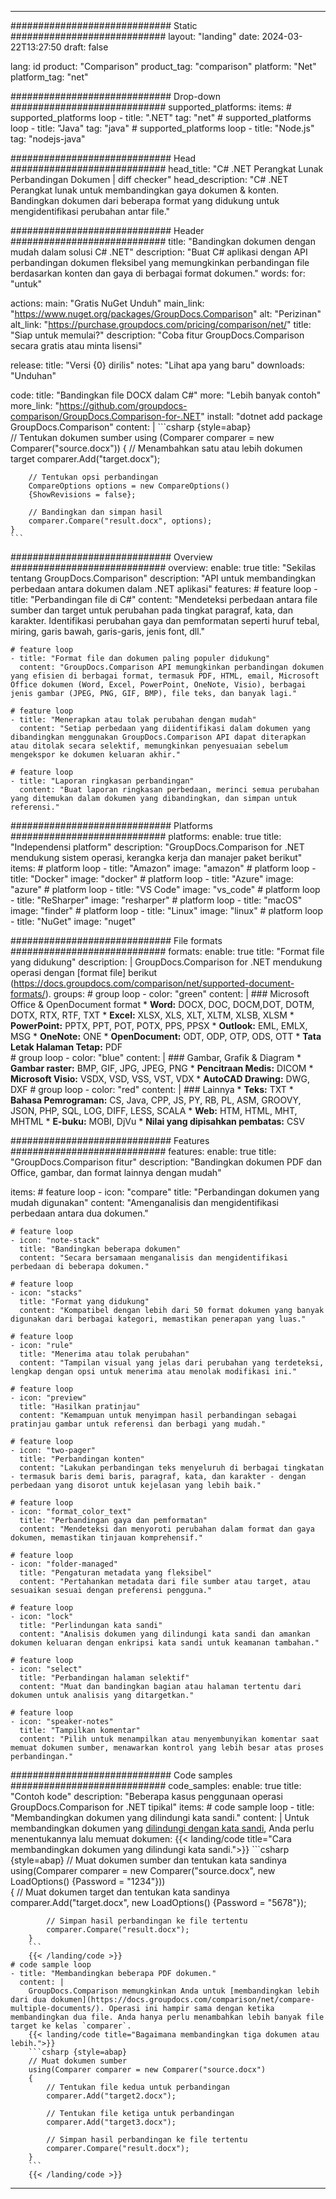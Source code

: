 
---
############################# Static ############################
layout: "landing"
date: 2024-03-22T13:27:50
draft: false

lang: id
product: "Comparison"
product_tag: "comparison"
platform: "Net"
platform_tag: "net"

############################# Drop-down ############################
supported_platforms:
  items:
    # supported_platforms loop
    - title: ".NET"
      tag: "net"
    # supported_platforms loop
    - title: "Java"
      tag: "java"
    # supported_platforms loop
    - title: "Node.js"
      tag: "nodejs-java"

############################# Head ############################
head_title: "C# .NET Perangkat Lunak Perbandingan Dokumen | diff checker"
head_description: "C# .NET Perangkat lunak untuk membandingkan gaya dokumen & konten. Bandingkan dokumen dari beberapa format yang didukung untuk mengidentifikasi perubahan antar file."

############################# Header ############################
title: "Bandingkan dokumen dengan mudah dalam solusi C# .NET"
description: "Buat C# aplikasi dengan API perbandingan dokumen fleksibel yang memungkinkan perbandingan file berdasarkan konten dan gaya di berbagai format dokumen."
words:
  for: "untuk"

actions:
  main: "Gratis NuGet Unduh"
  main_link: "https://www.nuget.org/packages/GroupDocs.Comparison"
  alt: "Perizinan"
  alt_link: "https://purchase.groupdocs.com/pricing/comparison/net/"
  title: "Siap untuk memulai?"
  description: "Coba fitur GroupDocs.Comparison secara gratis atau minta lisensi"

release:
  title: "Versi {0} dirilis"
  notes: "Lihat apa yang baru"
  downloads: "Unduhan"

code:
  title: "Bandingkan file DOCX dalam C#"
  more: "Lebih banyak contoh"
  more_link: "https://github.com/groupdocs-comparison/GroupDocs.Comparison-for-.NET"
  install: "dotnet add package GroupDocs.Comparison"
  content: |
    ```csharp {style=abap}   
    // Tentukan dokumen sumber
    using (Comparer comparer = new Comparer("source.docx"))
    {
        // Menambahkan satu atau lebih dokumen target
        comparer.Add("target.docx");

        // Tentukan opsi perbandingan
        CompareOptions options = new CompareOptions() 
        {ShowRevisions = false};

        // Bandingkan dan simpan hasil
        comparer.Compare("result.docx", options);
    }
    ```

############################# Overview ############################
overview:
  enable: true
  title: "Sekilas tentang GroupDocs.Comparison"
  description: "API untuk membandingkan perbedaan antara dokumen dalam .NET aplikasi"
  features:
    # feature loop
    - title: "Perbandingan file di C#"
      content: "Mendeteksi perbedaan antara file sumber dan target untuk perubahan pada tingkat paragraf, kata, dan karakter. Identifikasi perubahan gaya dan pemformatan seperti huruf tebal, miring, garis bawah, garis-garis, jenis font, dll."

    # feature loop
    - title: "Format file dan dokumen paling populer didukung"
      content: "GroupDocs.Comparison API memungkinkan perbandingan dokumen yang efisien di berbagai format, termasuk PDF, HTML, email, Microsoft Office dokumen (Word, Excel, PowerPoint, OneNote, Visio), berbagai jenis gambar (JPEG, PNG, GIF, BMP), file teks, dan banyak lagi."

    # feature loop
    - title: "Menerapkan atau tolak perubahan dengan mudah"
      content: "Setiap perbedaan yang diidentifikasi dalam dokumen yang dibandingkan menggunakan GroupDocs.Comparison API dapat diterapkan atau ditolak secara selektif, memungkinkan penyesuaian sebelum mengekspor ke dokumen keluaran akhir."

    # feature loop
    - title: "Laporan ringkasan perbandingan"
      content: "Buat laporan ringkasan perbedaan, merinci semua perubahan yang ditemukan dalam dokumen yang dibandingkan, dan simpan untuk referensi."

############################# Platforms ############################
platforms:
  enable: true
  title: "Independensi platform"
  description: "GroupDocs.Comparison for .NET mendukung sistem operasi, kerangka kerja dan manajer paket berikut"
  items:
    # platform loop
    - title: "Amazon"
      image: "amazon"
    # platform loop
    - title: "Docker"
      image: "docker"
    # platform loop
    - title: "Azure"
      image: "azure"
    # platform loop
    - title: "VS Code"
      image: "vs_code"
    # platform loop
    - title: "ReSharper"
      image: "resharper"
    # platform loop
    - title: "macOS"
      image: "finder"
    # platform loop
    - title: "Linux"
      image: "linux"
    # platform loop
    - title: "NuGet"
      image: "nuget"

############################# File formats ############################
formats:
  enable: true
  title: "Format file yang didukung"
  description: |
    GroupDocs.Comparison for .NET mendukung operasi dengan [format file] berikut (https://docs.groupdocs.com/comparison/net/supported-document-formats/).
  groups:
    # group loop
    - color: "green"
      content: |
        ### Microsoft Office & OpenDocument format
        * **Word:** DOCX, DOC, DOCM,DOT, DOTM, DOTX, RTX, RTF, TXT
        * **Excel:** XLSX, XLS, XLT, XLTM, XLSB, XLSM
        * **PowerPoint:** PPTX, PPT, POT, POTX, PPS, PPSX
        * **Outlook:** EML, EMLX, MSG
        * **OneNote:** ONE
        * **OpenDocument:** ODT, ODP, OTP, ODS, OTT
        * **Tata Letak Halaman Tetap:** PDF        
    # group loop
    - color: "blue"
      content: |
        ### Gambar, Grafik & Diagram
        * **Gambar raster:** BMP, GIF, JPG, JPEG, PNG
        * **Pencitraan Medis:** DICOM
        * **Microsoft Visio:** VSDX, VSD, VSS, VST, VDX
        * **AutoCAD Drawing:** DWG, DXF
      # group loop
    - color: "red"
      content: |
        ### Lainnya
        * **Teks:** TXT
        * **Bahasa Pemrograman:** CS, Java, CPP, JS, PY, RB, PL, ASM, GROOVY, JSON, PHP, SQL, LOG, DIFF, LESS, SCALA
        * **Web:** HTM, HTML, MHT, MHTML
        * **E-buku:** MOBI, DjVu
        * **Nilai yang dipisahkan pembatas:** CSV

############################# Features ############################
features:
  enable: true
  title: "GroupDocs.Comparison fitur"
  description: "Bandingkan dokumen PDF dan Office, gambar, dan format lainnya dengan mudah"

  items:
    # feature loop
    - icon: "compare"
      title: "Perbandingan dokumen yang mudah digunakan"
      content: "Amenganalisis dan mengidentifikasi perbedaan antara dua dokumen."

    # feature loop
    - icon: "note-stack"
      title: "Bandingkan beberapa dokumen"
      content: "Secara bersamaan menganalisis dan mengidentifikasi perbedaan di beberapa dokumen."

    # feature loop
    - icon: "stacks"
      title: "Format yang didukung"
      content: "Kompatibel dengan lebih dari 50 format dokumen yang banyak digunakan dari berbagai kategori, memastikan penerapan yang luas."

    # feature loop
    - icon: "rule"
      title: "Menerima atau tolak perubahan"
      content: "Tampilan visual yang jelas dari perubahan yang terdeteksi, lengkap dengan opsi untuk menerima atau menolak modifikasi ini."

    # feature loop
    - icon: "preview"
      title: "Hasilkan pratinjau"
      content: "Kemampuan untuk menyimpan hasil perbandingan sebagai pratinjau gambar untuk referensi dan berbagi yang mudah."

    # feature loop
    - icon: "two-pager"
      title: "Perbandingan konten"
      content: "Lakukan perbandingan teks menyeluruh di berbagai tingkatan - termasuk baris demi baris, paragraf, kata, dan karakter - dengan perbedaan yang disorot untuk kejelasan yang lebih baik."

    # feature loop
    - icon: "format_color_text"
      title: "Perbandingan gaya dan pemformatan"
      content: "Mendeteksi dan menyoroti perubahan dalam format dan gaya dokumen, memastikan tinjauan komprehensif."

    # feature loop
    - icon: "folder-managed"
      title: "Pengaturan metadata yang fleksibel"
      content: "Pertahankan metadata dari file sumber atau target, atau sesuaikan sesuai dengan preferensi pengguna."

    # feature loop
    - icon: "lock"
      title: "Perlindungan kata sandi"
      content: "Analisis dokumen yang dilindungi kata sandi dan amankan dokumen keluaran dengan enkripsi kata sandi untuk keamanan tambahan."

    # feature loop
    - icon: "select"
      title: "Perbandingan halaman selektif"
      content: "Muat dan bandingkan bagian atau halaman tertentu dari dokumen untuk analisis yang ditargetkan."

    # feature loop
    - icon: "speaker-notes"
      title: "Tampilkan komentar"
      content: "Pilih untuk menampilkan atau menyembunyikan komentar saat memuat dokumen sumber, menawarkan kontrol yang lebih besar atas proses perbandingan."

############################# Code samples ############################
code_samples:
  enable: true
  title: "Contoh kode"
  description: "Beberapa kasus penggunaan operasi GroupDocs.Comparison for .NET tipikal"
  items:
    # code sample loop
    - title: "Membandingkan dokumen yang dilindungi kata sandi."
      content: |
        Untuk membandingkan dokumen yang [dilindungi dengan kata sandi](https://docs.groupdocs.com/comparison/net/load-password-protected-documents/), Anda perlu menentukannya lalu memuat dokumen:
        {{< landing/code title="Cara membandingkan dokumen yang dilindungi kata sandi.">}}
        ```csharp {style=abap}
        // Muat dokumen sumber dan tentukan kata sandinya
        using(Comparer comparer = new Comparer("source.docx", new LoadOptions() {Password = "1234"}))  
        {
            // Muat dokumen target dan tentukan kata sandinya
            comparer.Add("target.docx", new LoadOptions() {Password = "5678"});

            // Simpan hasil perbandingan ke file tertentu
            comparer.Compare("result.docx");
        }
        ```
        {{< /landing/code >}}
    # code sample loop
    - title: "Membandingkan beberapa PDF dokumen."
      content: |
        GroupDocs.Comparison memungkinkan Anda untuk [membandingkan lebih dari dua dokumen](https://docs.groupdocs.com/comparison/net/compare-multiple-documents/). Operasi ini hampir sama dengan ketika membandingkan dua file. Anda hanya perlu menambahkan lebih banyak file target ke kelas `comparer`.
        {{< landing/code title="Bagaimana membandingkan tiga dokumen atau lebih.">}}
        ```csharp {style=abap}   
        // Muat dokumen sumber
        using(Comparer comparer = new Comparer("source.docx") 
        {
            // Tentukan file kedua untuk perbandingan
            comparer.Add("target2.docx");
            
            // Tentukan file ketiga untuk perbandingan
            comparer.Add("target3.docx");
            
            // Simpan hasil perbandingan ke file tertentu
            comparer.Compare("result.docx");
        }
        ```
        {{< /landing/code >}}

---
